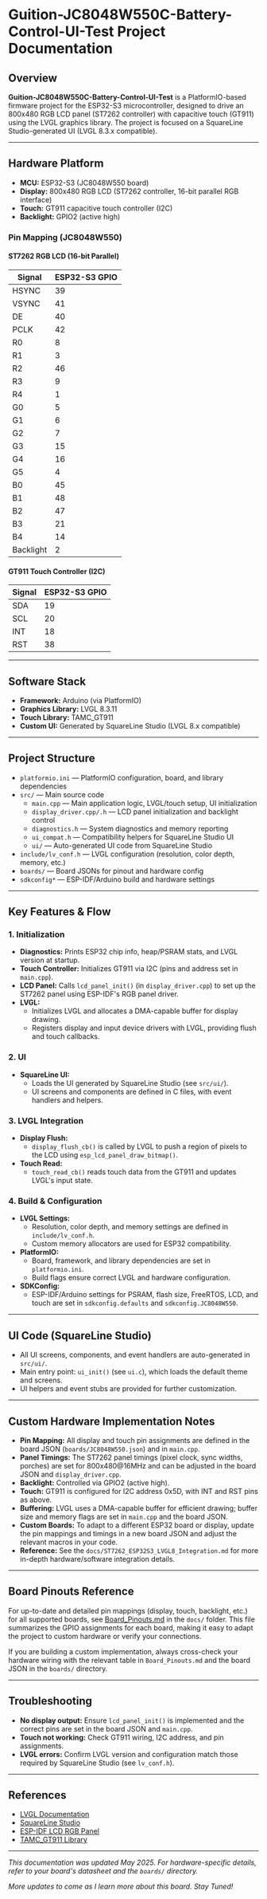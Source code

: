 # Guition-JC8048W550C-Battery-Control-UI-Test Project Documentation

## Overview

**Guition-JC8048W550C-Battery-Control-UI-Test** is a PlatformIO-based firmware project for the ESP32-S3 microcontroller, designed to drive an 800x480 RGB LCD panel (ST7262 controller) with capacitive touch (GT911) using the LVGL graphics library. The project is focused on a SquareLine Studio-generated UI (LVGL 8.3.x compatible).

---

## Hardware Platform

- **MCU:** ESP32-S3 (JC8048W550 board)
- **Display:** 800x480 RGB LCD (ST7262 controller, 16-bit parallel RGB interface)
- **Touch:** GT911 capacitive touch controller (I2C)
- **Backlight:** GPIO2 (active high)

### Pin Mapping (JC8048W550)

#### ST7262 RGB LCD (16-bit Parallel)
| Signal         | ESP32-S3 GPIO |
| -------------- | ------------- |
| HSYNC          | 39            |
| VSYNC          | 41            |
| DE             | 40            |
| PCLK           | 42            |
| R0             | 8             |
| R1             | 3             |
| R2             | 46            |
| R3             | 9             |
| R4             | 1             |
| G0             | 5             |
| G1             | 6             |
| G2             | 7             |
| G3             | 15            |
| G4             | 16            |
| G5             | 4             |
| B0             | 45            |
| B1             | 48            |
| B2             | 47            |
| B3             | 21            |
| B4             | 14            |
| Backlight      | 2             |

#### GT911 Touch Controller (I2C)
| Signal | ESP32-S3 GPIO |
| ------ | ------------- |
| SDA    | 19            |
| SCL    | 20            |
| INT    | 18            |
| RST    | 38            |

---

## Software Stack

- **Framework:** Arduino (via PlatformIO)
- **Graphics Library:** LVGL 8.3.11
- **Touch Library:** TAMC_GT911
- **Custom UI:** Generated by SquareLine Studio (LVGL 8.x compatible)

---

## Project Structure

- `platformio.ini` — PlatformIO configuration, board, and library dependencies
- `src/` — Main source code
  - `main.cpp` — Main application logic, LVGL/touch setup, UI initialization
  - `display_driver.cpp/.h` — LCD panel initialization and backlight control
  - `diagnostics.h` — System diagnostics and memory reporting
  - `ui_compat.h` — Compatibility helpers for SquareLine Studio UI
  - `ui/` — Auto-generated UI code from SquareLine Studio
- `include/lv_conf.h` — LVGL configuration (resolution, color depth, memory, etc.)
- `boards/` — Board JSONs for pinout and hardware config
- `sdkconfig*` — ESP-IDF/Arduino build and hardware settings

---

## Key Features & Flow

### 1. Initialization
- **Diagnostics:** Prints ESP32 chip info, heap/PSRAM stats, and LVGL version at startup.
- **Touch Controller:** Initializes GT911 via I2C (pins and address set in `main.cpp`).
- **LCD Panel:** Calls `lcd_panel_init()` (in `display_driver.cpp`) to set up the ST7262 panel using ESP-IDF's RGB panel driver.
- **LVGL:**
  - Initializes LVGL and allocates a DMA-capable buffer for display drawing.
  - Registers display and input device drivers with LVGL, providing flush and touch callbacks.

### 2. UI
- **SquareLine UI:**
  - Loads the UI generated by SquareLine Studio (see `src/ui/`).
  - UI screens and components are defined in C files, with event handlers and helpers.

### 3. LVGL Integration
- **Display Flush:**
  - `display_flush_cb()` is called by LVGL to push a region of pixels to the LCD using `esp_lcd_panel_draw_bitmap()`.
- **Touch Read:**
  - `touch_read_cb()` reads touch data from the GT911 and updates LVGL's input state.

### 4. Build & Configuration
- **LVGL Settings:**
  - Resolution, color depth, and memory settings are defined in `include/lv_conf.h`.
  - Custom memory allocators are used for ESP32 compatibility.
- **PlatformIO:**
  - Board, framework, and library dependencies are set in `platformio.ini`.
  - Build flags ensure correct LVGL and hardware configuration.
- **SDKConfig:**
  - ESP-IDF/Arduino settings for PSRAM, flash size, FreeRTOS, LCD, and touch are set in `sdkconfig.defaults` and `sdkconfig.JC8048W550`.

---

## UI Code (SquareLine Studio)
- All UI screens, components, and event handlers are auto-generated in `src/ui/`.
- Main entry point: `ui_init()` (see `ui.c`), which loads the default theme and screens.
- UI helpers and event stubs are provided for further customization.

---

## Custom Hardware Implementation Notes

- **Pin Mapping:** All display and touch pin assignments are defined in the board JSON (`boards/JC8048W550.json`) and in `main.cpp`.
- **Panel Timings:** The ST7262 panel timings (pixel clock, sync widths, porches) are set for 800x480@16MHz and can be adjusted in the board JSON and `display_driver.cpp`.
- **Backlight:** Controlled via GPIO2 (active high).
- **Touch:** GT911 is configured for I2C address 0x5D, with INT and RST pins as above.
- **Buffering:** LVGL uses a DMA-capable buffer for efficient drawing; buffer size and memory flags are set in `main.cpp` and the board JSON.
- **Custom Boards:** To adapt to a different ESP32 board or display, update the pin mappings and timings in a new board JSON and adjust the relevant macros in your code.
- **Reference:** See the `docs/ST7262_ESP32S3_LVGL8_Integration.md` for more in-depth hardware/software integration details.

---

## Board Pinouts Reference

For up-to-date and detailed pin mappings (display, touch, backlight, etc.) for all supported boards, see [Board_Pinouts.md](./Board_Pinouts.md) in the `docs/` folder. This file summarizes the GPIO assignments for each board, making it easy to adapt the project to custom hardware or verify your connections.

If you are building a custom implementation, always cross-check your hardware wiring with the relevant table in `Board_Pinouts.md` and the board JSON in the `boards/` directory.

---

## Troubleshooting
- **No display output:** Ensure `lcd_panel_init()` is implemented and the correct pins are set in the board JSON and `main.cpp`.
- **Touch not working:** Check GT911 wiring, I2C address, and pin assignments.
- **LVGL errors:** Confirm LVGL version and configuration match those required by SquareLine Studio (see `lv_conf.h`).

---

## References
- [LVGL Documentation](https://docs.lvgl.io/8.3/)
- [SquareLine Studio](https://squareline.io/)
- [ESP-IDF LCD RGB Panel](https://docs.espressif.com/projects/esp-idf/en/latest/esp32s3/api-reference/peripherals/lcd.html)
- [TAMC_GT911 Library](https://github.com/TAMCTec/TAMC_GT911)

---

*This documentation was updated May 2025. For hardware-specific details, refer to your board's datasheet and the `boards/` directory.*

*More updates to come as I learn more about this board. Stay Tuned!*
